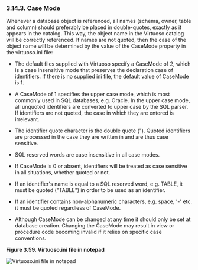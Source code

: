 <div id="tipscasemode" class="section">

<div class="titlepage">

<div>

<div>

### 3.14.3. Case Mode

</div>

</div>

</div>

Whenever a database object is referenced, all names (schema, owner,
table and column) should preferably be placed in double-quotes, exactly
as it appears in the catalog. This way, the object name in the Virtuoso
catalog will be correctly referenced. If names are not quoted, then the
case of the object name will be determined by the value of the CaseMode
property in the virtuoso.ini file:

<div class="itemizedlist">

- The default files supplied with Virtuoso specify a CaseMode of 2,
  which is a case insensitive mode that preserves the declaration case
  of identifiers. If there is no supplied ini file, the default value of
  CaseMode is 1.

- A CaseMode of 1 specifies the upper case mode, which is most commonly
  used in SQL databases, e.g. Oracle. In the upper case mode, all
  unquoted identifiers are converted to upper case by the SQL parser. If
  identifiers are not quoted, the case in which they are entered is
  irrelevant.

- The identifier quote character is the double quote ("). Quoted
  identifiers are processed in the case they are written in and are thus
  case sensitive.

- SQL reserved words are case insensitive in all case modes.

- If CaseMode is 0 or absent, identifiers will be treated as case
  sensitive in all situations, whether quoted or not.

- If an identifier's name is equal to a SQL reserved word, e.g. TABLE,
  it must be quoted ("TABLE") in order to be used as an identifier.

- If an identifier contains non-alphanumeric characters, e.g. space, '-'
  etc. it must be quoted regardless of CaseMode.

- Although CaseMode can be changed at any time it should only be set at
  database creation. Changing the CaseMode may result in view or
  procedure code becoming invalid if it relies on specific case
  conventions.

</div>

<div class="figure-float">

<div id="image33" class="figure">

**Figure 3.59. Virtuoso.ini file in notepad**

<div class="figure-contents">

<div class="mediaobject">

![Virtuoso.ini file in notepad](images/virttour33.gif)

</div>

</div>

</div>

  

</div>

</div>
